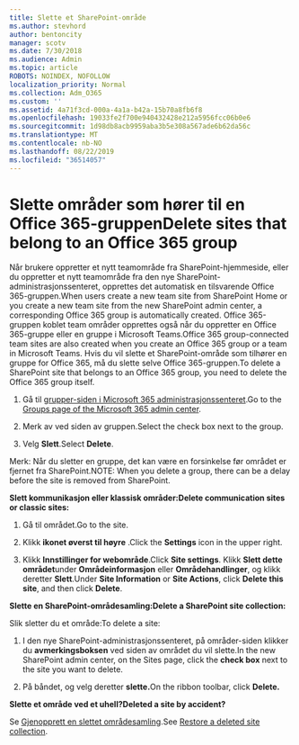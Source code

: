 ```yaml
---
title: Slette et SharePoint-område
ms.author: stevhord
author: bentoncity
manager: scotv
ms.date: 7/30/2018
ms.audience: Admin
ms.topic: article
ROBOTS: NOINDEX, NOFOLLOW
localization_priority: Normal
ms.collection: Adm_O365
ms.custom: ''
ms.assetid: 4a71f3cd-000a-4a1a-b42a-15b70a8fb6f8
ms.openlocfilehash: 19033fe2f700e940432428e212a5956fcc06b0e6
ms.sourcegitcommit: 1d98db8acb9959aba3b5e308a567ade6b62da56c
ms.translationtype: MT
ms.contentlocale: nb-NO
ms.lasthandoff: 08/22/2019
ms.locfileid: "36514057"
---
```

# <a name="delete-sites-that-belong-to-an-office-365-group"></a><span data-ttu-id="51de8-102">Slette områder som hører til en Office 365-gruppen</span><span class="sxs-lookup"><span data-stu-id="51de8-102">Delete sites that belong to an Office 365 group</span></span>

<span data-ttu-id="51de8-103">Når brukere oppretter et nytt teamområde fra SharePoint-hjemmeside, eller du oppretter et nytt teamområde fra den nye SharePoint-administrasjonssenteret, opprettes det automatisk en tilsvarende Office 365-gruppen.</span><span class="sxs-lookup"><span data-stu-id="51de8-103">When users create a new team site from SharePoint Home or you create a new team site from the new SharePoint admin center, a corresponding Office 365 group is automatically created.</span></span> <span data-ttu-id="51de8-104">Office 365-gruppen koblet team områder opprettes også når du oppretter en Office 365-gruppe eller en gruppe i Microsoft Teams.</span><span class="sxs-lookup"><span data-stu-id="51de8-104">Office 365 group-connected team sites are also created when you create an Office 365 group or a team in Microsoft Teams.</span></span> <span data-ttu-id="51de8-105">Hvis du vil slette et SharePoint-område som tilhører en gruppe for Office 365, må du slette selve Office 365-gruppen.</span><span class="sxs-lookup"><span data-stu-id="51de8-105">To delete a SharePoint site that belongs to an Office 365 group, you need to delete the Office 365 group itself.</span></span> 
  
1. <span data-ttu-id="51de8-106">Gå til [grupper-siden i Microsoft 365 administrasjonssenteret](https://portal.office.com/adminportal/home#/groups).</span><span class="sxs-lookup"><span data-stu-id="51de8-106">Go to the [Groups page of the Microsoft 365 admin center](https://portal.office.com/adminportal/home#/groups).</span></span>
    
2. <span data-ttu-id="51de8-107">Merk av ved siden av gruppen.</span><span class="sxs-lookup"><span data-stu-id="51de8-107">Select the check box next to the group.</span></span>
    
3. <span data-ttu-id="51de8-108">Velg **Slett**.</span><span class="sxs-lookup"><span data-stu-id="51de8-108">Select **Delete**.</span></span>
    
<span data-ttu-id="51de8-109">Merk: Når du sletter en gruppe, det kan være en forsinkelse før området er fjernet fra SharePoint.</span><span class="sxs-lookup"><span data-stu-id="51de8-109">NOTE: When you delete a group, there can be a delay before the site is removed from SharePoint.</span></span>
  
<span data-ttu-id="51de8-110">**Slett kommunikasjon eller klassisk områder:**</span><span class="sxs-lookup"><span data-stu-id="51de8-110">**Delete communication sites or classic sites:**</span></span>

1. <span data-ttu-id="51de8-111">Gå til området.</span><span class="sxs-lookup"><span data-stu-id="51de8-111">Go to the site.</span></span>
  
2. <span data-ttu-id="51de8-112">Klikk **ikonet øverst til høyre** .</span><span class="sxs-lookup"><span data-stu-id="51de8-112">Click the **Settings** icon in the upper right.</span></span> 
  
3. <span data-ttu-id="51de8-113">Klikk **Innstillinger for webområde**.</span><span class="sxs-lookup"><span data-stu-id="51de8-113">Click **Site settings**.</span></span> <span data-ttu-id="51de8-114">Klikk **Slett dette området**under **Områdeinformasjon** eller **Områdehandlinger**, og klikk deretter **Slett**.</span><span class="sxs-lookup"><span data-stu-id="51de8-114">Under **Site Information** or **Site Actions**, click **Delete this site**, and then click **Delete**.</span></span>
  
<span data-ttu-id="51de8-115">**Slette en SharePoint-områdesamling:**</span><span class="sxs-lookup"><span data-stu-id="51de8-115">**Delete a SharePoint site collection:**</span></span>

<span data-ttu-id="51de8-116">Slik sletter du et område:</span><span class="sxs-lookup"><span data-stu-id="51de8-116">To delete a site:</span></span>
  
1. <span data-ttu-id="51de8-117">I den nye SharePoint-administrasjonssenteret, på områder-siden klikker du **avmerkingsboksen** ved siden av området du vil slette.</span><span class="sxs-lookup"><span data-stu-id="51de8-117">In the new SharePoint admin center, on the Sites page, click the **check box** next to the site you want to delete.</span></span> 
    
2. <span data-ttu-id="51de8-118">På båndet, og velg deretter **slette.**</span><span class="sxs-lookup"><span data-stu-id="51de8-118">On the ribbon toolbar, click **Delete.**</span></span>
    
<span data-ttu-id="51de8-119">**Slette et område ved et uhell?**</span><span class="sxs-lookup"><span data-stu-id="51de8-119">**Deleted a site by accident?**</span></span>

<span data-ttu-id="51de8-120">Se [Gjenopprett en slettet områdesamling](https://go.microsoft.com/fwlink/?linkid=867660).</span><span class="sxs-lookup"><span data-stu-id="51de8-120">See [Restore a deleted site collection](https://go.microsoft.com/fwlink/?linkid=867660).</span></span>
  

